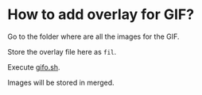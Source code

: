 # How to add overlay for GIF?

Go to the folder where are all the images for the GIF.

Store the overlay file here as `fil`.

Execute [gifo.sh](https://github.com/janis-rullis/shell-scripts/blob/master/gifo.sh).

Images will be stored in merged.
